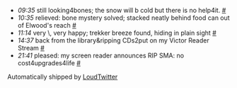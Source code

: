 <html><body><ul class="loudtwitter"><li><em>09:35</em> still looking4bones; the snow will b cold but there is no help4it. <a href="http://twitter.com/merrill517/statuses/1155489866">#</a></li> <li><em>10:35</em> relieved: bone mystery solved; stacked neatly behind food can out of Elwood's reach <a href="http://twitter.com/merrill517/statuses/1155669825">#</a></li> <li><em>11:14</em> very \, very happy; trekker breeze found, hiding in plain sight <a href="http://twitter.com/merrill517/statuses/1155787820">#</a></li> <li><em>14:37</em> back from the library&amp;ripping CDs2put on my Victor Reader Stream <a href="http://twitter.com/merrill517/statuses/1156392329">#</a></li> <li><em>21:41</em> pleased: my screen reader announces RIP SMA: no cost4upgrades4life <a href="http://twitter.com/merrill517/statuses/1157472244">#</a></li></ul>Automatically shipped by <a href="http://www.loudtwitter.com">LoudTwitter</a></body></html>